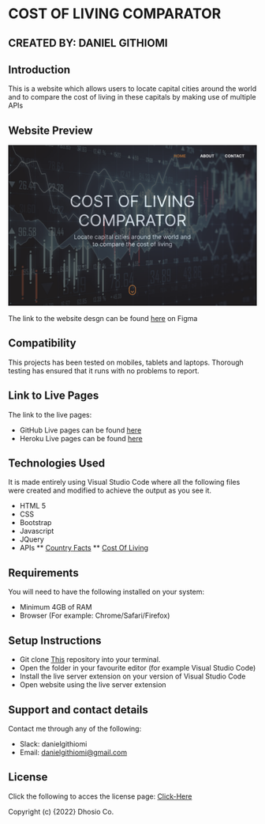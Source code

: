 # COST OF LIVING COMPARATOR

## CREATED BY: DANIEL GITHIOMI

## Introduction

This is a website which allows users to locate capital cities around the world and to compare the cost of living in these capitals by making use of multiple APIs

## Website Preview

  ![SCREENSHOT](Resources/Images/Screenshot.png)

  The link to the website desgn can be found [here](https://www.figma.com/file/2tc99f6AKhVpyL1cgpMNiz/Cost-Of-Living-Comparator?node-id=6%3A81&t=QUpEC61uM9045iAp-0) on Figma

## Compatibility

This projects has been tested on mobiles, tablets and laptops. Thorough testing has ensured that it runs with no problems to report.

## Link to Live Pages

The link to the live pages:

* GitHub Live pages can be found [here](https://https://githiomi.github.io/Cost-Of-Living-Comparator)
* Heroku Live pages can be found [here](https://github.com/githiomi/Cost-Of-Living-Comparator.git)

## Technologies Used

It is made entirely using Visual Studio Code where all the following files were created and modified to achieve the output as you see it.

* HTML 5
* CSS
* Bootstrap
* Javascript
* JQuery
* APIs
** [Country Facts](https://rapidapi.com/richardarthur228/api/country-facts/)
** [Cost Of Living](https://rapidapi.com/traveltables/api/cost-of-living-and-prices/)

## Requirements

You will need to have the following installed on your system:

* Minimum 4GB of RAM
* Browser (For example: Chrome/Safari/Firefox)

## Setup Instructions

* Git clone [This](https://github.com/githiomi/Cost-Of-Living-Comparator.git) repository into your terminal.  
* Open the folder in your favourite editor (for example Visual Studio Code)
* Install the live server extension on your version of Visual Studio Code
* Open website using the live server extension

## Support and contact details

Contact me through any of the following:

* Slack: danielgithiomi
* Email: danielgithiomi@gmail.com

## License

Click the following to acces the license page: [Click-Here](https://githiomi.github.io/Privacy-Policy/)

Copyright (c) {2022} Dhosio Co.

